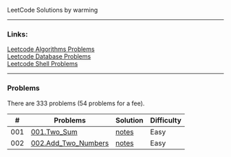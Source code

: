 LeetCode Solutions by warming  

---

### Links:
[Leetcode Algorithms Problems](https://leetcode.com/problemset/algorithms/)  
[Leetcode Database Problems](https://leetcode.com/problemset/database/)  
[Leetcode Shell Problems](https://leetcode.com/problemset/shell/)  


---

### Problems

There are 333 problems (54 problems for a fee).  


| \# | Problems | Solution | Difficulty |  
|----|----------|----------|------------|
| 001 | [001.Two_Sum](https://leetcode.com/problems/Two-Sum/) | [notes](../LeetCode/LeetCode/src/algorithm/001.Two_Sum) | Easy |
| 002 | [002.Add_Two_Numbers](https://leetcode.com/problems/Add-Two-Numbers/) | [notes](../LeetCode/LeetCode/src/algorithm/002.Add_Two_Numbers) | Easy |

